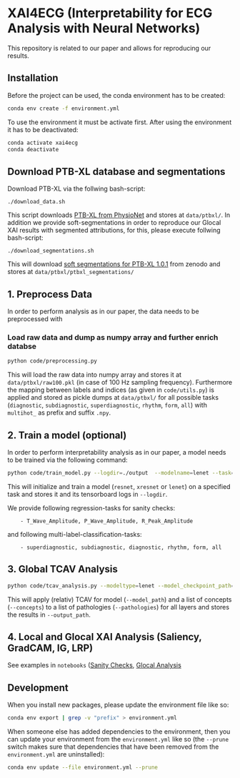 # XAI4ECG (Interpretability for ECG Analysis with Neural Networks)

This repository is related to our paper and allows for reproducing our results.


## Installation
Before the project can be used, the conda environment has to be created:

```bash
conda env create -f environment.yml
```

To use the environment it must be activate first. After using the environment it has to be deactivated:

```bash
conda activate xai4ecg
conda deactivate
```

## Download PTB-XL database and segmentations
Download PTB-XL via the follwing bash-script:

    ./download_data.sh

This script downloads [PTB-XL from PhysioNet](https://physionet.org/content/ptb-xl/) and stores at `data/ptbxl/`. In addition we provide soft-segmentations in order to reproduce our Glocal XAI results with segmented attributions, for this, please execute follwing bash-script:


    ./download_segmentations.sh

This will download [soft segmentations for PTB-XL 1.0.1](https://zenodo.org/record/7610236) from zenodo and stores at `data/ptbxl/ptbxl_segmentations/`

## 1. Preprocess Data
In order to perform analysis as in our paper, the data needs to be preprocessed with

### Load raw data and dump as numpy array and further enrich databse

```bash
python code/preprocessing.py
```
This will load the raw data into numpy array and stores it at `data/ptbxl/raw100.pkl` (in case of 100 Hz sampling frequency). Furthermore the mapping between labels and indices (as given in `code/utils.py`) is applied and stored as pickle dumps at `data/ptbxl/` for all possible tasks (`diagnostic`, `subdiagnostic`, `superdiagnostic`, `rhythm`, `form`, `all`) with `multihot_` as prefix and suffix `.npy`.

## 2. Train a model (optional)
In order to perform interpretability analysis as in our paper, a model needs to be trained via the following command:

```bash
python code/train_model.py --logdir=./output  --modelname=lenet --task=subdiagnostic --gpu
```
This will initialize and train a model (`resnet`, `xresnet` or `lenet`) on a specified task and stores it and its tensorboard logs in  `--logdir`.

We provide following regression-tasks for sanity checks:
```
    - T_Wave_Amplitude, P_Wave_Amplitude, R_Peak_Amplitude
```
and following multi-label-classification-tasks:
```
    - superdiagnostic, subdiagnostic, diagnostic, rhythm, form, all
```

## 3. Global TCAV Analysis
```bash
python code/tcav_analysis.py --modeltype=lenet --model_checkpoint_path=path/to/model.ckpt --logdir=path/to/output/
```
This will apply (relativ) TCAV for model (`--model_path`) and a list of concepts (`--concepts`) to a list of pathologies (`--pathologies`) for all layers and stores the results in `--output_path`.

## 4. Local and Glocal XAI Analysis (Saliency, GradCAM, IG, LRP)
See examples in `notebooks` ([Sanity Checks](https://github.com/hhi-aml/xai4ecg/blob/master/notebooks/Glocal%20XAI%20Analysis.ipynb), [Glocal Analysis](https://github.com/hhi-aml/xai4ecg/blob/master/notebooks/Glocal%20XAI%20Analysis.ipynb)


## Development

When you install new packages, please update the environment file like so:

```bash
conda env export | grep -v "prefix" > environment.yml
```

When someone else has added dependencies to the environment, then you can update your environment from the `environment.yml` like so (the `--prune` switch makes sure that dependencies that have been removed from the `environment.yml` are uninstalled):

```bash 
conda env update --file environment.yml --prune
